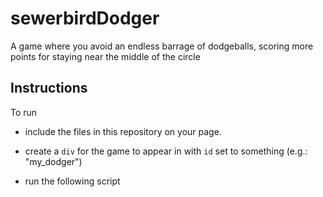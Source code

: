 # sewerbirdDodger

A game where you avoid an endless barrage of dodgeballs, scoring more points for staying near the middle of the circle

## Instructions

To run

- include the files in this repository on your page.
- create a `div` for the game to appear in with `id` set to something (e.g.: "my_dodger")
- run the following script

	<script>
		run("my_dodger")
	</script>
